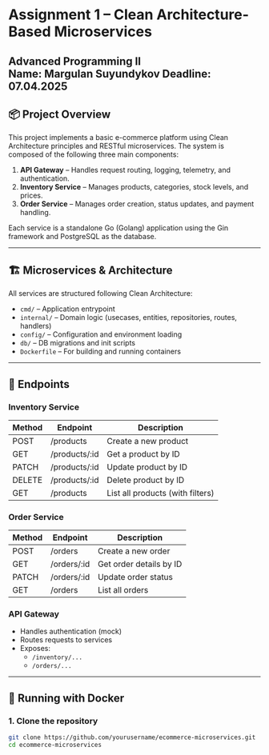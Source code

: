 # Assignment 1 – Clean Architecture-Based Microservices
**Advanced Programming II**  
**Name:** Margulan Suyundykov
**Deadline:** 07.04.2025  
---

## 📦 Project Overview

This project implements a basic e-commerce platform using Clean Architecture principles and RESTful microservices. The system is composed of the following three main components:

1. **API Gateway** – Handles request routing, logging, telemetry, and authentication.
2. **Inventory Service** – Manages products, categories, stock levels, and prices.
3. **Order Service** – Manages order creation, status updates, and payment handling.

Each service is a standalone Go (Golang) application using the Gin framework and PostgreSQL as the database.

---

## 🏗️ Microservices & Architecture

All services are structured following Clean Architecture:
- `cmd/` – Application entrypoint
- `internal/` – Domain logic (usecases, entities, repositories, routes, handlers)
- `config/` – Configuration and environment loading
- `db/` – DB migrations and init scripts
- `Dockerfile` – For building and running containers

---

## 🚀 Endpoints

### Inventory Service
| Method | Endpoint           | Description                      |
|--------|--------------------|----------------------------------|
| POST   | /products          | Create a new product             |
| GET    | /products/:id      | Get a product by ID              |
| PATCH  | /products/:id      | Update product by ID             |
| DELETE | /products/:id      | Delete product by ID             |
| GET    | /products          | List all products (with filters) |

### Order Service
| Method | Endpoint           | Description                      |
|--------|--------------------|----------------------------------|
| POST   | /orders            | Create a new order               |
| GET    | /orders/:id        | Get order details by ID          |
| PATCH  | /orders/:id        | Update order status              |
| GET    | /orders            | List all orders                  |

### API Gateway
- Handles authentication (mock)
- Routes requests to services
- Exposes:
  - `/inventory/...`
  - `/orders/...`

---

## 🐳 Running with Docker

### 1. Clone the repository
```bash
git clone https://github.com/yourusername/ecommerce-microservices.git
cd ecommerce-microservices
